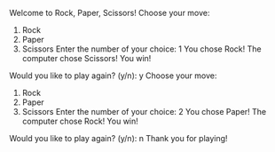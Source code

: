 Welcome to Rock, Paper, Scissors!
Choose your move:
1. Rock
2. Paper
3. Scissors
Enter the number of your choice: 1
You chose Rock!
The computer chose Scissors!
You win!

Would you like to play again? (y/n): y
Choose your move:
1. Rock
2. Paper
3. Scissors
Enter the number of your choice: 2
You chose Paper!
The computer chose Rock!
You win!

Would you like to play again? (y/n): n
Thank you for playing!
